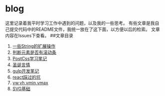 # blog
这里记录着我平时学习工作中遇到的问题，以及我的一些思考。
有些文章是我自己提交代码中的README文件，我统一放在了这下面，以方便以后的检索。
文章内容在Issues下查看。
##文章目录

1. [一些String的扩展操作](https://github.com/willshawzq/blog/issues/1 "一些String的扩展操作")
2. [判断元素是否有滚动条](https://github.com/willshawzq/blog/issues/2 "判断元素是否有滚动条")
3. [PostCss学习笔记](https://github.com/willshawzq/blog/issues/3 "PostCss学习笔记")
4. [圣诞言情](https://github.com/willshawzq/blog/issues/4 "圣诞言情")
5. [gulp开发笔记](https://github.com/willshawzq/blog/issues/5 "gulp开发笔记")
6. [react踩过的坑](https://github.com/willshawzq/blog/issues/6 "react踩过的坑")
7. [vw,vh,vmin,vmax](https://github.com/willshawzq/blog/issues/7 "vw,vh,vmin,vmax")
8. [SVG基础](https://github.com/willshawzq/blog/issues/8 "SVG基础")

